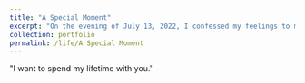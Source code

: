 ```yaml
---
title: "A Special Moment"
excerpt: "On the evening of July 13, 2022, I confessed my feelings to my princess.<br/><img src='/images/2.jpg'>"
collection: portfolio
permalink: /life/A Special Moment
---
```


"I want to spend my lifetime with you."
